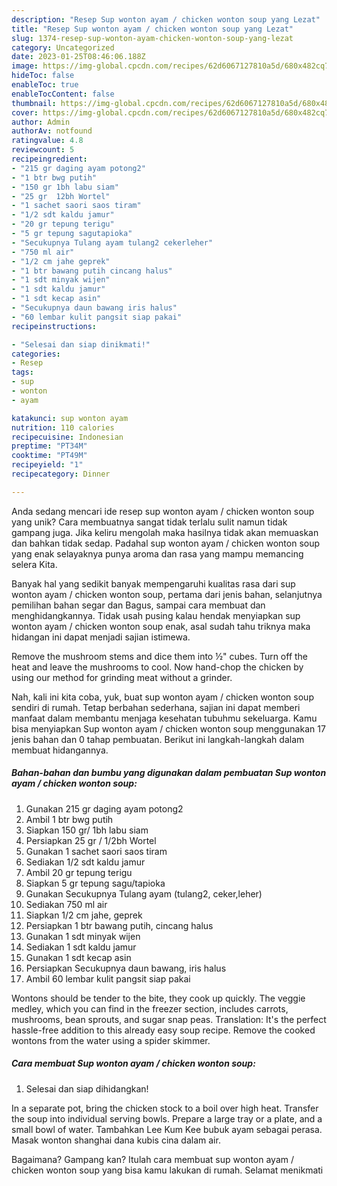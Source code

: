 ```yaml
---
description: "Resep Sup wonton ayam / chicken wonton soup yang Lezat"
title: "Resep Sup wonton ayam / chicken wonton soup yang Lezat"
slug: 1374-resep-sup-wonton-ayam-chicken-wonton-soup-yang-lezat
category: Uncategorized
date: 2023-01-25T08:46:06.188Z
image: https://img-global.cpcdn.com/recipes/62d6067127810a5d/680x482cq70/sup-wonton-ayam-chicken-wonton-soup-foto-resep-utama.jpg
hideToc: false
enableToc: true
enableTocContent: false
thumbnail: https://img-global.cpcdn.com/recipes/62d6067127810a5d/680x482cq70/sup-wonton-ayam-chicken-wonton-soup-foto-resep-utama.jpg
cover: https://img-global.cpcdn.com/recipes/62d6067127810a5d/680x482cq70/sup-wonton-ayam-chicken-wonton-soup-foto-resep-utama.jpg
author: Admin
authorAv: notfound
ratingvalue: 4.8
reviewcount: 5
recipeingredient:
- "215 gr daging ayam potong2"
- "1 btr bwg putih"
- "150 gr 1bh labu siam"
- "25 gr  12bh Wortel"
- "1 sachet saori saos tiram"
- "1/2 sdt kaldu jamur"
- "20 gr tepung terigu"
- "5 gr tepung sagutapioka"
- "Secukupnya Tulang ayam tulang2 cekerleher"
- "750 ml air"
- "1/2 cm jahe geprek"
- "1 btr bawang putih cincang halus"
- "1 sdt minyak wijen"
- "1 sdt kaldu jamur"
- "1 sdt kecap asin"
- "Secukupnya daun bawang iris halus"
- "60 lembar kulit pangsit siap pakai"
recipeinstructions:

- "Selesai dan siap dinikmati!"
categories:
- Resep
tags:
- sup
- wonton
- ayam

katakunci: sup wonton ayam 
nutrition: 110 calories
recipecuisine: Indonesian
preptime: "PT34M"
cooktime: "PT49M"
recipeyield: "1"
recipecategory: Dinner

---
```





Anda sedang mencari ide resep sup wonton ayam / chicken wonton soup yang unik? Cara membuatnya sangat tidak terlalu sulit namun tidak gampang juga. Jika keliru mengolah maka hasilnya tidak akan memuaskan dan bahkan tidak sedap. Padahal sup wonton ayam / chicken wonton soup yang enak selayaknya punya aroma dan rasa yang mampu memancing selera Kita.





Banyak hal yang sedikit banyak mempengaruhi kualitas rasa dari sup wonton ayam / chicken wonton soup, pertama dari jenis bahan, selanjutnya pemilihan bahan segar dan Bagus, sampai cara membuat dan menghidangkannya. Tidak usah pusing kalau hendak menyiapkan sup wonton ayam / chicken wonton soup enak,      asal sudah tahu triknya maka hidangan ini dapat menjadi sajian istimewa.














Remove the mushroom stems and dice them into ½&#34; cubes. Turn off the heat and leave the mushrooms to cool. Now hand-chop the chicken by using our method for grinding meat without a grinder.






Nah, kali ini kita coba, yuk, buat sup wonton ayam / chicken wonton soup sendiri di rumah. Tetap berbahan sederhana, sajian ini dapat memberi manfaat dalam membantu menjaga kesehatan tubuhmu sekeluarga. Kamu bisa menyiapkan Sup wonton ayam / chicken wonton soup menggunakan 17 jenis bahan dan 0 tahap pembuatan. Berikut ini langkah-langkah dalam membuat hidangannya.

<!--inarticleads1-->

##### Bahan-bahan dan bumbu yang digunakan dalam pembuatan Sup wonton ayam / chicken wonton soup:

1. Gunakan 215 gr daging ayam potong2
1. Ambil 1 btr bwg putih
1. Siapkan 150 gr/ 1bh labu siam
1. Persiapkan 25 gr / 1/2bh Wortel
1. Gunakan 1 sachet saori saos tiram
1. Sediakan 1/2 sdt kaldu jamur
1. Ambil 20 gr tepung terigu
1. Siapkan 5 gr tepung sagu/tapioka
1. Gunakan Secukupnya Tulang ayam (tulang2, ceker,leher)
1. Sediakan 750 ml air
1. Siapkan 1/2 cm jahe, geprek
1. Persiapkan 1 btr bawang putih, cincang halus
1. Gunakan 1 sdt minyak wijen
1. Sediakan 1 sdt kaldu jamur
1. Gunakan 1 sdt kecap asin
1. Persiapkan Secukupnya daun bawang, iris halus
1. Ambil 60 lembar kulit pangsit siap pakai


Wontons should be tender to the bite, they cook up quickly. The veggie medley, which you can find in the freezer section, includes carrots, mushrooms, bean sprouts, and sugar snap peas. Translation: It&#39;s the perfect hassle-free addition to this already easy soup recipe. Remove the cooked wontons from the water using a spider skimmer. 

<!--inarticleads2-->

##### Cara membuat Sup wonton ayam / chicken wonton soup:


1. Selesai dan siap dihidangkan!

In a separate pot, bring the chicken stock to a boil over high heat. Transfer the soup into individual serving bowls. Prepare a large tray or a plate, and a small bowl of water. Tambahkan Lee Kum Kee bubuk ayam sebagai perasa. Masak wonton shanghai dana kubis cina dalam air. 

Bagaimana? Gampang kan? Itulah cara membuat sup wonton ayam / chicken wonton soup yang bisa kamu lakukan di rumah. Selamat menikmati
